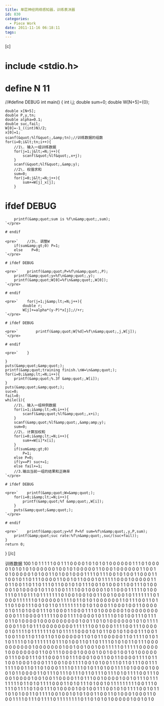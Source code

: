 ```yaml
---
title: 单层神经网络感知器，训练表决器
id: 830
categories:
  - Piece Work
date: 2011-11-16 06:18:11
tags:
---
```


[c]

# include &lt;stdio.h&gt;

# define N 11

//#define DEBUG
int main()
{
    int i,j;
    double sum=0;
    double W[N+5]={0};

    double x[N+5];
    double P,y,tn;
    double alpha=0.1;
    double suc,fail;
    W[0]=-1_((int)N)/2;
    x[0]=1;
    scanf(&quot;%lf&quot;,&amp;tn);//训练数据的组数
    for(i=0;i&lt;tn;i++){
        //1\. 输入一组训练数据
        for(j=1;j&lt;=N;j++){ 
            scanf(&quot;%lf&quot;,x+j); 
        }
        scanf(&quot;%lf&quot;,&amp;y);
        //2\. 权值求和
        sum=0;
        for(j=0;j&lt;=N;j++){
            sum+=W[j]_x[j];
        }

# ifdef DEBUG

        printf(&amp;quot;sum is %f\n&amp;quot;,sum);
    `</pre>

    # endif

    <pre>`    //3\. 调整W
        if(sum&amp;gt;0) P=1;
        else    P=0;
    `</pre>

    # ifdef DEBUG

    <pre>`    printf(&amp;quot;P=%f\n&amp;quot;,P);  
        printf(&amp;quot;y=%f\n&amp;quot;,y);
        printf(&amp;quot;W[0]=%f\n&amp;quot;,W[0]);
    `</pre>

    # endif

    <pre>`    for(j=1;j&amp;lt;=N;j++){
            double r;
            W[j]+=alpha*(y-P)*x[j];//+r;
    `</pre>

    # ifdef DEBUG

    <pre>`        printf(&amp;quot;W[%d]=%f\n&amp;quot;,j,W[j]);
    `</pre>

    # endif

    <pre>`    }

    }
    puts(&amp;quot;&amp;quot;);
    printf(&amp;quot;training finish.\nW=\n&amp;quot;);
    for(i=0;i&amp;lt;=N;i++){
        printf(&amp;quot;%.3f &amp;quot;,W[i]);
    }
    puts(&amp;quot;&amp;quot;);
    suc=0;
    fail=0;
    while(1){
        //1\. 输入一组样例数据
        for(i=1;i&amp;lt;=N;i++){
            scanf(&amp;quot;%lf&amp;quot;,x+i);
        }
        scanf(&amp;quot;%lf&amp;quot;,&amp;amp;y);
        sum=0;
        //2\. 计算加权和
        for(i=0;i&amp;lt;=N;i++){
            sum+=W[i]*x[i];
        }
        if(sum&amp;gt;0)
            P=1;
        else P=0;   
        if(y==P) suc+=1;
        else fail+=1;
        //3.输出当前一组的结果和正确率
    `</pre>

    # ifdef DEBUG

    <pre>`    printf(&amp;quot;W=&amp;quot;);
        for(i=0;i&amp;lt;=N;i++){
            printf(&amp;quot;%f &amp;quot;,W[i]);
        }
        puts(&amp;quot;&amp;quot;);
    `</pre>

    # endif

    <pre>`    printf(&amp;quot;y=%f P=%f sum=%f\n&amp;quot;,y,P,sum);
        printf(&amp;quot;suc rate:%f\n&amp;quot;,suc/(suc+fail));
    }
    return 0;

}
[/c]

训练数据
100
1 0 1 1 1 1 1 0 0 1 1 1
0 0 0 0 1 0 1 0 1 0 1 0
0 0 0 0 0 1 1 1 0 1 0 0
0 0 1 0 1 0 1 0 1 0 0 0
0 0 0 1 0 0 1 0 1 0 0 0
0 0 1 1 0 0 0 1 0 0 0 0
0 0 1 1 0 0 1 0 1 0 0 0
0 0 1 0 1 0 0 1 1 0 1 0
0 1 0 0 0 1 1 1 1 0 1 1
1 0 0 1 0 1 0 0 1 1 0 0
0 1 1 1 0 0 1 0 1 1 0 1
1 1 0 0 0 0 1 1 0 0 1 0
1 1 0 0 0 1 0 1 1 1 1 1
0 0 0 1 0 0 0 0 0 1 1 0
1 1 0 0 1 1 0 1 1 0 1 1
1 0 1 1 0 0 1 0 1 0 1 1
1 0 0 1 0 1 0 0 0 1 1 0
0 1 1 1 0 1 0 0 0 0 1 0
1 0 0 0 0 1 0 1 1 0 1 0
0 1 1 1 1 0 0 1 0 0 0 0
1 0 1 1 0 0 0 1 1 1 1 1
0 1 0 0 1 1 1 0 1 1 0 1
1 1 0 1 1 1 1 1 1 1 0 1
0 0 1 0 0 1 0 0 1 1 0 0
1 0 0 0 1 0 1 1 1 1 1 1
1 0 1 0 0 0 1 1 1 1 1 1
0 1 0 0 0 0 0 1 1 1 1 0
1 1 0 1 0 1 0 0 0 0 0 0
1 1 0 1 1 1 0 0 1 1 0 1
1 1 0 1 0 0 1 1 1 0 0 1
0 1 1 0 1 1 1 1 1 1 1 1
0 1 0 1 0 0 0 1 1 0 0 0
1 0 0 1 1 0 0 0 0 0 1 0
1 1 0 1 0 0 0 1 1 1 0 1
0 0 0 1 1 0 0 0 1 1 1 0
1 0 0 0 0 0 0 1 0 0 0 0
0 0 0 0 0 0 0 1 1 1 0 0
0 0 1 1 1 1 1 0 0 0 1 1
1 1 0 0 0 0 1 0 1 1 1 1
0 1 0 1 0 0 1 1 1 0 1 1
1 0 1 1 0 1 0 0 0 0 1 0
0 0 0 0 0 0 0 0 0 1 0 0
1 1 0 1 0 1 0 0 0 0 0 0
1 0 1 0 1 1 1 1 0 0 0 1
1 0 1 0 1 1 1 0 0 0 0 0
0 0 0 1 1 1 1 1 1 0 0 1
0 0 0 1 1 1 1 0 0 1 1 1
0 0 0 0 0 1 0 1 1 1 1 0
1 1 1 1 1 1 1 0 1 0 1 1
1 1 1 0 0 0 1 0 1 0 1 1
0 0 1 0 1 0 0 0 1 1 1 0
0 1 1 0 0 1 1 0 1 1 0 1
1 0 1 1 0 1 0 0 0 0 0 0
1 1 0 1 0 1 1 0 0 0 0 0
1 1 0 1 1 1 1 0 1 0 1 1
0 1 1 1 1 0 1 0 1 1 1 1
1 1 0 1 1 1 0 1 0 0 1 1
0 1 1 0 1 1 1 1 0 1 0 1
0 1 1 0 1 1 1 0 0 0 0 0
0 0 0 0 0 1 0 0 0 0 0 0
0 1 0 0 1 0 0 1 0 0 1 0
0 1 1 1 1 1 0 1 1 1 1 1
0 0 0 0 0 1 0 0 0 0 0 0
0 0 1 1 0 0 1 1 1 0 0 0
0 1 0 0 0 0 1 0 0 1 0 0
1 0 0 1 0 1 0 0 0 0 0 0
1 1 1 0 0 0 1 1 1 0 1 1
0 0 0 1 1 0 1 1 1 0 0 0
1 0 0 1 1 0 0 1 1 0 0 0
0 1 1 1 1 0 1 1 1 0 0 1
0 0 0 1 0 0 0 1 1 1 0 0
1 0 0 1 1 1 1 0 0 1 0 1
0 0 1 1 1 0 1 1 0 1 1 1
0 0 1 1 1 1 1 1 1 0 0 1
1 0 1 1 0 1 0 0 0 1 1 1
1 0 1 1 1 0 1 0 1 1 0 1
0 0 1 1 1 1 0 1 0 0 0 0
1 0 0 0 1 0 1 1 0 0 0 0
1 1 0 1 1 1 0 1 1 1 0 1
1 1 0 1 1 0 1 1 1 0 1 1
1 0 1 0 1 1 1 1 0 0 1 1
1 0 0 0 1 0 0 0 0 1 0 0
1 0 0 1 1 0 0 0 0 1 1 0
1 1 1 0 0 1 0 0 0 0 1 0
0 1 0 1 1 1 0 1 1 1 1 1
1 1 1 0 1 1 0 1 0 1 1 1
1 0 0 0 1 1 0 1 0 1 1 1
0 1 0 0 1 0 1 1 1 1 1 1
1 1 1 0 0 1 1 1 0 1 1 1
0 1 1 1 1 0 1 0 0 1 1 1
0 1 0 0 0 0 1 0 0 1 0 0
1 1 1 0 0 1 0 1 0 1 1 1
1 0 0 1 0 1 1 1 0 1 0 1
0 0 1 1 0 1 1 1 1 0 0 1
0 0 1 0 1 0 1 0 0 1 1 0
0 1 1 0 1 0 0 0 1 0 0 0
1 1 0 0 0 1 1 1 1 0 1 1
1 0 1 1 1 1 0 1 1 1 1 1
1 1 1 0 1 1 0 1 0 1 0 1
0 0 0 0 0 1 0 0 1 0 1 0